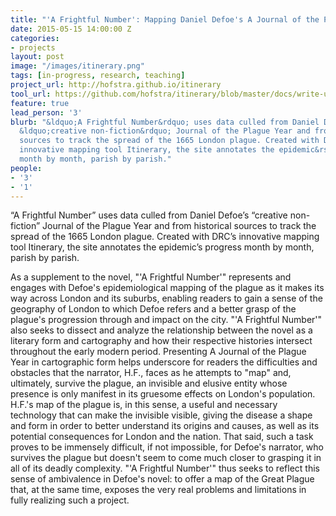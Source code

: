 ```yaml
---
title: "'A Frightful Number': Mapping Daniel Defoe's A Journal of the Plague Year"
date: 2015-05-15 14:00:00 Z
categories:
- projects
layout: post
image: "/images/itinerary.png"
tags: [in-progress, research, teaching]
project_url: http://hofstra.github.io/itinerary
tool_url: https://github.com/hofstra/itinerary/blob/master/docs/write-up.md
feature: true
lead_person: '3'
blurb: "&ldquo;A Frightful Number&rdquo; uses data culled from Daniel Defoe&rsquo;s
  &ldquo;creative non-fiction&rdquo; Journal of the Plague Year and from historical
  sources to track the spread of the 1665 London plague. Created with DRC&rsquo;s
  innovative mapping tool Itinerary, the site annotates the epidemic&rsquo;s progress
  month by month, parish by parish."
people:
- '3'
- '1'
---
```


“A Frightful Number” uses data culled from Daniel Defoe’s “creative non-fiction” Journal of the Plague Year and from historical sources to track the spread of the 1665 London plague.  Created with DRC’s innovative mapping tool Itinerary, the site annotates the epidemic’s progress month by month, parish by parish.

<!--more-->

<!--
'A Frightful Number': Mapping Daniel Defoe's A Journal of the Plague Year offers students of literature and fellow scholars a different way of reading and experiencing Defoe's novel, one that places his narration of the Great Plague of London (1664-1665) within the broader history of cartography during the late seventeenth and early eighteenth centuries.
 -->

As a supplement to the novel, "'A Frightful Number'" represents and engages with Defoe's epidemiological mapping of the plague as it makes its way across London and its suburbs, enabling readers to gain a sense of the geography of London to which Defoe refers and a better grasp of the plague's progression through and impact on the city. "'A Frightful Number'" also seeks to dissect and analyze the relationship between the novel as a literary form and cartography and how their respective histories intersect throughout the early modern period. Presenting A Journal of the Plague Year in cartographic form helps underscore for readers the difficulties and obstacles that the narrator, H.F., faces as he attempts to "map" and, ultimately, survive the plague, an invisible and elusive entity whose presence is only manifest in its gruesome effects on London's population. H.F.'s map of the plague is, in this sense, a useful and necessary technology that can make the invisible visible, giving the disease a shape and form in order to better understand its origins and causes, as well as its potential consequences for London and the nation. That said, such a task proves to be immensely difficult, if not impossible, for Defoe's narrator, who survives the plague but doesn't seem to come much closer to grasping it in all of its deadly complexity. "'A Frightful Number'" thus seeks to reflect this sense of ambivalence in Defoe's novel: to offer a map of the Great Plague that, at the same time, exposes the very real problems and limitations in fully realizing such a project.

<style type="text/css">
.post-image {
	background-position: center 0px;
}
</style>
